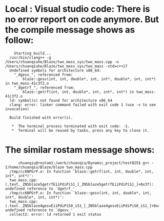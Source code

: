 # Local : Visual studio code: There is no error report on code anymore. But the compile message shows as follow:

        Starting build...
      /usr/bin/clang++ -g /Users/chuanqiuhe/Blaze/two_mass_sys/two_mass.cpp -o /Users/chuanqiuhe/Blaze/two_mass_sys/two_mass -std=c++17
      Undefined symbols for architecture x86_64:
        "_dgesv_", referenced from:
            blaze::gesv(int, int, double*, int, int*, double*, int, int*) in two_mass-41c3f2.o
        "_dgetrf_", referenced from:
            blaze::getrf(int, int, double*, int, int*, int*) in two_mass-41c3f2.o
      ld: symbol(s) not found for architecture x86_64
      clang: error: linker command failed with exit code 1 (use -v to see invocation)

      Build finished with error(s).

       *  The terminal process terminated with exit code: -1. 
       *  Terminal will be reused by tasks, press any key to close it. 
       
       
       

# The similar rostam message shows:

          chuanqiu@rostam1:/work/chuanqiu/Dynamic_project/test825$ g++ -I/home/chuanqiu/Blaze/blaze two_mass.cpp
      /tmp/cc6NPGrP.o: In function `blaze::getrf(int, int, double*, int, int*, int*)':
      two_mass.cpp:(.text._ZN5blaze5getrfEiiPdiPiS1_[_ZN5blaze5getrfEiiPdiPiS1_]+0x3f): undefined reference to `dgetrf_'
      /tmp/cc6NPGrP.o: In function `blaze::gesv(int, int, double*, int, int*, double*, int, int*)':
      two_mass.cpp:(.text._ZN5blaze4gesvEiiPdiPiS0_iS1_[_ZN5blaze4gesvEiiPdiPiS0_iS1_]+0x48): undefined reference to `dgesv_'
      collect2: error: ld returned 1 exit status
